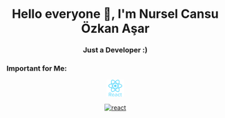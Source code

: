 <h1 align="center">Hello everyone 👋, I'm Nursel Cansu Özkan Aşar</h1>
<h3 align="center">Just a Developer :) </h3>

<h3 align="left">Important for Me:</h3>
<div align="center"> 
 <a href="https://reactjs.org/" target="_blank" rel="noreferrer"> 
  <img src="https://raw.githubusercontent.com/devicons/devicon/master/icons/react/react-original-wordmark.svg" alt="react" width="40" height="40"/> </a>

<a href="https://laravel.com/" target="_blank" rel="noreferrer"> <img src="https://laravel.com/img/logomark.min.svg" alt="react" width="40" height="40"/> </a>

 </p>
